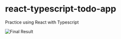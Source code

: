 # react-typescript-todo-app

Practice using React with Typescript

![Final Result]("./public/screen-shot.png")
